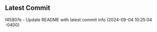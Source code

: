 
## Latest Commit
f45807e - Update README with latest commit info (2024-09-04 10:25:04 -0400) <Yunxi-Zhou>
